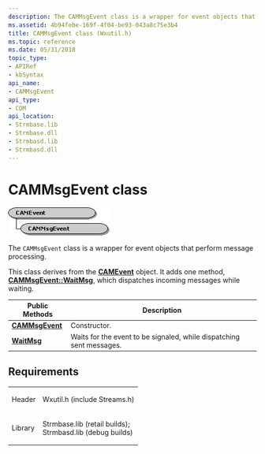 ```yaml
---
description: The CAMMsgEvent class is a wrapper for event objects that perform message processing.
ms.assetid: 4b94febe-169f-4f04-be93-043a8c75e3b4
title: CAMMsgEvent class (Wxutil.h)
ms.topic: reference
ms.date: 05/31/2018
topic_type: 
- APIRef
- kbSyntax
api_name: 
- CAMMsgEvent
api_type: 
- COM
api_location: 
- Strmbase.lib
- Strmbase.dll
- Strmbasd.lib
- Strmbasd.dll
---
```


# CAMMsgEvent class

![cammsgevent class hierarchy](images/util06.png)

The `CAMMsgEvent` class is a wrapper for event objects that perform message processing.

This class derives from the [**CAMEvent**](camevent.md) object. It adds one method, [**CAMMsgEvent::WaitMsg**](cammsgevent-waitmsg.md), which dispatches incoming messages while waiting.



| Public Methods                                 | Description                                                          |
|------------------------------------------------|----------------------------------------------------------------------|
| [**CAMMsgEvent**](cammsgevent-cammsgevent.md) | Constructor.                                                         |
| [**WaitMsg**](cammsgevent-waitmsg.md)         | Waits for the event to be signaled, while dispatching sent messages. |



 

## Requirements



|                    |                                                                                                                                                                                            |
|--------------------|--------------------------------------------------------------------------------------------------------------------------------------------------------------------------------------------|
| Header<br/>  | <dl> <dt>Wxutil.h (include Streams.h)</dt> </dl>                                                                                    |
| Library<br/> | <dl> <dt>Strmbase.lib (retail builds); </dt> <dt>Strmbasd.lib (debug builds)</dt> </dl> |



 

 





